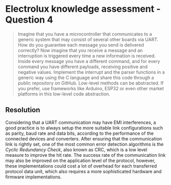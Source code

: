 # Electrolux knowledge assessment - Question 4

> Imagine that you have a microcontroller that communicates to a generic system that may consist of several other boards via UART. How do you guarantee each message you send is delivered correctly? Now imagine that you receive a message and an interruption is triggered every time a new information is received. Inside every message you have a different command, and for every command you have different payloads, receiving positive and negative values. Implement the interrupt and the parser functions in a generic way using the C language and share this code through a public repository on GitHub. Low-level methods can be abstracted. If you prefer, use frameworks like Arduino, ESP32 or even other market platforms in this low-level code abstraction.

## Resolution

Considering that a UART communication may have EMI interferences, a good practice is to always setup the more suitable link configurations such as parity, baud rate and data bits, according to the performance of the connected devices and converters. After ensuring that the communication link is rightly set, one of the most common error detection algorithms is the _Cyclic Redundancy Check_, also known as CRC, which is a low level measure to improve the hit rate. The success rate of the communication link may also be improved on the application level of the protocol, however, these implementations could cost a lot of overhead for each transferred protocol data unit, which also requires a more sophisticated hardware and firmware implementations.
